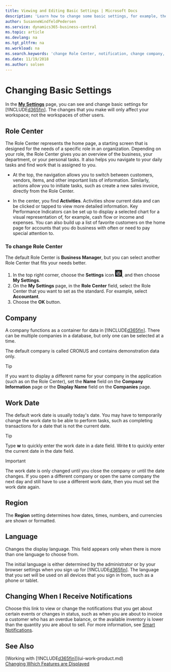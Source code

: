 ```yaml
---
title: Viewing and Editing Basic Settings | Microsoft Docs
description: 'Learn how to change some basic settings, for example, the Role Center, company, or the work date.'
author: SusanneWindfeldPedersen
ms.service: dynamics365-business-central
ms.topic: article
ms.devlang: na
ms.tgt_pltfrm: na
ms.workload: na
ms.search.keywords: 'change Role Center, notification, change company, change work date'
ms.date: 11/19/2018
ms.author: solsen
---
```

# <a name="changing-basic-settings"></a>Changing Basic Settings
In the [**My Settings**](https://businesscentral.dynamics.com?page=9176 "Go directly to your user settings page in Business Central") page, you can see and change basic settings for [!INCLUDE[d365fin](includes/d365fin_md.md)]. The changes that you make will only affect your workspace; not the workspaces of other users.  

## <a name="role-center"></a> Role Center
The Role Center represents the home page, a starting screen that is designed for the needs of a specific role in an organization. Depending on your role, the Role Center gives you an overview of the business, your department, or your personal tasks. It also helps you navigate to your daily tasks and find work that is assigned to you.

-   At the top, the navigation allows you to switch between customers, vendors, items, and other important lists of information. Similarly, actions allow you to initiate tasks, such as create a new sales invoice, directly from the Role Center.

-   In the center, you find **Activities**. Activities show current data and can be clicked or tapped to view more detailed information. Key Performance Indicators can be set up to display a selected chart for a visual representation of, for example, cash flow or income and expenses. You can also build up a list of favorite customers on the home page for accounts that you do business with often or need to pay special attention to.

### <a name="to-change-role-center"></a>To change Role Center
The default Role Center is **Business Manager**, but you can select another Role Center that fits your needs better.
1. In the top right corner, choose the **Settings** icon ![Settings](media/ui-experience/settings_icon_small.png "Settings icon for role center"), and then choose **My Settings**.
2. On the **My Settings** page, in the **Role Center** field, select the Role Center that you want to set as the standard. For example, select **Accountant**.
3. Choose the **OK** button.

## <a name="company"></a>Company
A company functions as a container for data in [!INCLUDE[d365fin](includes/d365fin_md.md)]. There can be multiple companies in a database, but only one can be selected at a time.

The default company is called CRONUS and contains demonstration data only.

> [!TIP]  
>   If you want to display a different name for your company in the application (such as on the Role Center), set the **Name** field on the **Company Information** page or the **Display Name** field on the **Companies** page.  

## <a name="work-date"></a>Work Date
The default work date is usually today's date. You may have to temporarily change the work date to be able to perform tasks, such as completing transactions for a date that is not the current date.

> [!TIP]  
>   Type **w** to quickly enter the work date in a date field. Write **t** to quickly enter the current date in the date field.

> [!IMPORTANT]  
>   The work date is only changed until you close the company or until the date changes. If you open a different company or open the same company the next day and still have to use a different work date, then you must set the work date again.

## <a name="region"></a> Region
The **Region** setting determines how dates, times, numbers, and currencies are shown or formatted.   


## <a name="language"></a> Language
Changes the display language. This field appears only when there is more than one language to choose from. 

The initial language is either determined by the administrator or by your browser settings when you sign up for [!INCLUDE[d365fin](includes/d365fin_md.md)]. The language that you set will be used on all devices that you sign in from, such as a phone or tablet.

## <a name="changing-when-i-receive-notifications"></a>Changing When I Receive Notifications
Choose this link to view or change the notifications that you get about certain events or changes in status, such as when you are about to invoice a customer who has an overdue balance, or the available inventory is lower than the quantity you are about to sell. For more information, see [Smart Notifications](ui-smart-notifications.md).

## <a name="see-also"></a>See Also
[Working with [!INCLUDE[d365fin](includes/d365fin_md.md)]](ui-work-product.md)  
[Changing Which Features are Displayed](ui-experiences.md)  
